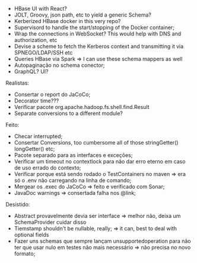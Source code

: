 - HBase UI with React?
- JOLT, Groovy, json path, etc to yield a generic Schema?
- Kerberized HBase docker in this very repo?
- Supervisord to handle the start/stopping of the Docker container;
- Wrap the connections in WebSocket? This would help with DNS and authorization, etc
- Devise a scheme to fetch the Kerberos context and transmitting it via SPNEGO/LDAP/SSH etc
- Queries HBase via Spark => I can use these schema mappers as well
- Autopaginação no schema conector;
- GraphQL? UI?

Realistas:

- Consertar o report do JaCoCo;
- Decorator time???
- Verificar pacote org.apache.hadoop.fs.shell.find.Result
- Separate conversions to a different module?

Feito:

- Checar interrupted;
- Consertar Conversions, too cumbersome all of those stringGetter() longGetter() etc;
- Pacote separado para as interfaces e exceções;
- Verificar um timeout no contextlock para não dar erro eterno em caso de uso errado do contexto;
- Verificar porque está sendo rodado o TestContainers no maven => era só o .env não carregando na linha de comando;
- Mergear os .exec do JaCoCo => feito e verificado com Sonar;
- JavaDoc warnings => consertada falha nos @link;

Desistido:

- Abstract provavelmente devia ser interface => melhor não, deixa um SchemaProvider cuidar disso
- Tiemstamp shouldn't be nullable, really; => it can, best to deal with optional fields
- Fazer uns schemas que sempre lançam unsupportedoperation para não ter que usar nulo em testes não mais necessário => não precisa no novo
  formato;
